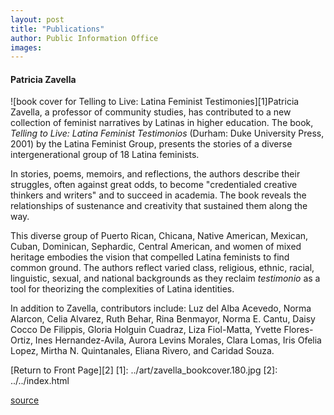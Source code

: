 ```yaml
---
layout: post
title: "Publications"
author: Public Information Office
images:
---
```


#### **Patricia Zavella**

![book cover for Telling to Live: Latina Feminist Testimonies][1]Patricia Zavella, a professor of community studies, has contributed to a new collection of feminist narratives by Latinas in higher education. The book, _Telling to Live: Latina Feminist Testimonios_ (Durham: Duke University Press, 2001) by the Latina Feminist Group, presents the stories of a diverse intergenerational group of 18 Latina feminists.

In stories, poems, memoirs, and reflections, the authors describe their struggles, often against great odds, to become "credentialed creative thinkers and writers" and to succeed in academia. The book reveals the relationships of sustenance and creativity that sustained them along the way.

This diverse group of Puerto Rican, Chicana, Native American, Mexican, Cuban, Dominican, Sephardic, Central American, and women of mixed heritage embodies the vision that compelled Latina feminists to find common ground. The authors reflect varied class, religious, ethnic, racial, linguistic, sexual, and national backgrounds as they reclaim _testimonio_ as a tool for theorizing the complexities of Latina identities.

In addition to Zavella, contributors include: Luz del Alba Acevedo, Norma Alarcon, Celia Alvarez, Ruth Behar, Rina Benmayor, Norma E. Cantu, Daisy Cocco De Filippis, Gloria Holguin Cuadraz, Liza Fiol-Matta, Yvette Flores-Ortiz, Ines Hernandez-Avila, Aurora Levins Morales, Clara Lomas, Iris Ofelia Lopez, Mirtha N. Quintanales, Eliana Rivero, and Caridad Souza.

[Return to Front Page][2]
[1]: ../art/zavella_bookcover.180.jpg
[2]: ../../index.html

[source](http://www1.ucsc.edu/currents/01-02/10-15/publications.html "Permalink to publications")
